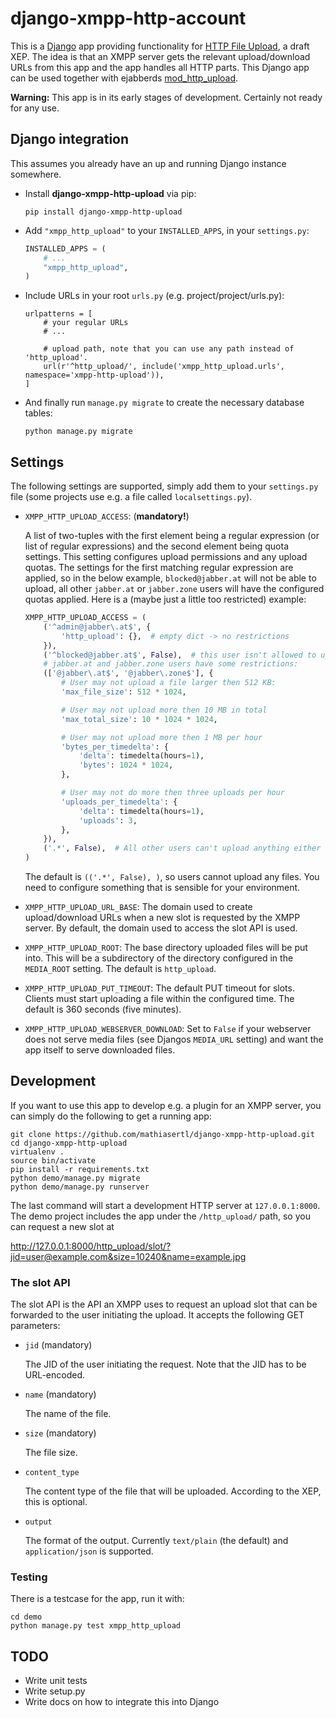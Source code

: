 # django-xmpp-http-account

This is a [Django](https://www.djangoproject.com) app providing functionality for [HTTP File
Upload](http://xmpp.org/extensions/inbox/http-upload.html), a draft XEP. The idea is
that an XMPP server gets the relevant upload/download URLs from this app and the app handles
all HTTP parts. This Django app can be used together with ejabberds
[mod_http_upload](https://github.com/processone/ejabberd-contrib/tree/master/mod_http_upload).

**Warning:** This app is in its early stages of development. Certainly not ready for any use.

## Django integration

This assumes you already have an up and running Django instance somewhere. 

* Install **django-xmpp-http-upload** via pip:

  ```
  pip install django-xmpp-http-upload
  ```

* Add `"xmpp_http_upload"` to your `INSTALLED_APPS`, in your `settings.py`:

  ```python
  INSTALLED_APPS = (
      # ...
      "xmpp_http_upload",
  )
  ```
* Include URLs in your root `urls.py` (e.g. project/project/urls.py):

  ```
  urlpatterns = [
      # your regular URLs
      # ...
  
      # upload path, note that you can use any path instead of 'http_upload'.
      url(r'^http_upload/', include('xmpp_http_upload.urls', namespace='xmpp-http-upload')),
  ]
  ```
* And finally run `manage.py migrate` to create the necessary database tables:

  ```
  python manage.py migrate
  ```


## Settings

The following settings are supported, simply add them to your `settings.py` file (some projects use
e.g. a file called `localsettings.py`).

* `XMPP_HTTP_UPLOAD_ACCESS`: (**mandatory!**)

  A list of two-tuples with the first element being a regular expression (or list of regular
  expressions) and the second element being quota settings. This setting configures upload
  permissions and any upload quotas. The settings for the first matching regular expression are
  applied, so in the below example, `blocked@jabber.at` will not be able to upload, all other
  `jabber.at` or `jabber.zone` users will have the configured quotas applied. Here is a (maybe just
  a little too restricted) example:

  ```python
  XMPP_HTTP_UPLOAD_ACCESS = (
      ('^admin@jabber\.at$', {
          'http_upload': {},  # empty dict -> no restrictions
      }),
      ('^blocked@jabber.at$', False),  # this user isn't allowed to upload files
      # jabber.at and jabber.zone users have some restrictions:
      (['@jabber\.at$', '@jabber\.zone$'], {
          # User may not upload a file larger then 512 KB:
          'max_file_size': 512 * 1024,

          # User may not upload more then 10 MB in total
          'max_total_size': 10 * 1024 * 1024,

          # User may not upload more then 1 MB per hour
          'bytes_per_timedelta': {
              'delta': timedelta(hours=1),
              'bytes': 1024 * 1024,
          },

          # User may not do more then three uploads per hour
          'uploads_per_timedelta': {
              'delta': timedelta(hours=1),
              'uploads': 3,
          },
      }),
      ('.*', False),  # All other users can't upload anything either
  )
  ```

  The default is `(('.*', False), )`, so users cannot upload any files. You need to configure
  something that is sensible for your environment.
* `XMPP_HTTP_UPLOAD_URL_BASE`:
  The domain used to create upload/download URLs when a new slot is requested by the XMPP server.
  By default, the domain used to access the slot API is used.
* `XMPP_HTTP_UPLOAD_ROOT`:
  The base directory uploaded files will be put into. This will be a subdirectory of the directory
  configured in the `MEDIA_ROOT` setting. The default is `http_upload`.
* `XMPP_HTTP_UPLOAD_PUT_TIMEOUT`:
  The default PUT timeout for slots. Clients must start uploading a file within the configured
  time. The default is 360 seconds (five minutes).
* `XMPP_HTTP_UPLOAD_WEBSERVER_DOWNLOAD`:
  Set to `False` if your webserver does not serve media files (see Djangos `MEDIA_URL` setting)
  and want the app itself to serve downloaded files.

## Development

If you want to use this app to develop e.g. a plugin for an XMPP server, you can simply do the
following to get a running app:

```
git clone https://github.com/mathiasertl/django-xmpp-http-upload.git
cd django-xmpp-http-upload
virtualenv .
source bin/activate
pip install -r requirements.txt
python demo/manage.py migrate
python demo/manage.py runserver
```

The last command will start a development HTTP server at `127.0.0.1:8000`. The demo project
includes the app under the `/http_upload/` path, so you can request a new slot at

http://127.0.0.1:8000/http_upload/slot/?jid=user@example.com&size=10240&name=example.jpg

### The slot API

The slot API is the API an XMPP uses to request an upload slot that can be forwarded to the user
initiating the upload. It accepts the following GET parameters:

* `jid` (mandatory)

  The JID of the user initiating the request. Note that the JID has to be URL-encoded.
* `name` (mandatory)

  The name of the file.
* `size` (mandatory)

  The file size.
* `content_type`

  The content type of the file that will be uploaded. According to the XEP, this is optional.
* `output`

  The format of the output. Currently `text/plain` (the default) and `application/json` is
  supported.

### Testing

There is a testcase for the app, run it with:

```
cd demo
python manage.py test xmpp_http_upload
```

## TODO

* Write unit tests
* Write setup.py
* Write docs on how to integrate this into Django
